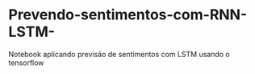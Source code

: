 # Prevendo-sentimentos-com-RNN-LSTM-
Notebook aplicando previsão de sentimentos com LSTM usando o tensorflow
